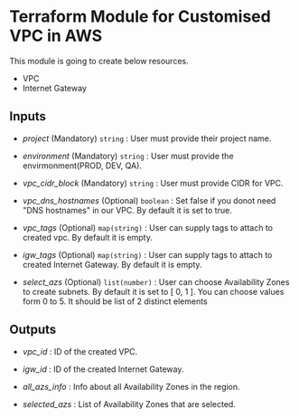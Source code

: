 # Terraform Module for Customised VPC in AWS

This module is going to create below resources.

* VPC
* Internet Gateway


## Inputs

* *project* (Mandatory) `string` : User must provide their project name.

* *environment* (Mandatory) `string` : User must provide the envirmonment(PROD, DEV, QA).

* *vpc_cidr_block* (Mandatory) `string` : User must provide CIDR for VPC.

* *vpc_dns_hostnames* (Optional) `boolean` : Set false if you donot need "DNS hostnames" in our VPC. By default it is set to true.

* *vpc_tags* (Optional) `map(string)` : User can supply tags to attach to created vpc. By default it is empty.

* *igw_tags* (Optional) `map(string)` : User can supply tags to attach to created Internet Gateway. By default it is empty.

* *select_azs* (Optional) `list(number)` : User can choose Availability Zones to create subnets. By default it is set to [ 0, 1 ]. You can choose values form 0 to 5. It should be list of 2 distinct elements


## Outputs

* *vpc_id* : ID of the created VPC.

* *igw_id* : ID of the created Internet Gateway.

* *all_azs_info* : Info about all Availability Zones in the region.

* *selected_azs* : List of Availability Zones that are selected.